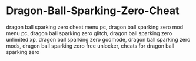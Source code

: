 # Dragon-Ball-Sparking-Zero-Cheat
dragon ball sparking zero cheat menu pc, dragon ball sparking zero mod menu pc, dragon ball sparking zero glitch, dragon ball sparking zero unlimited xp, dragon ball sparking zero godmode, dragon ball sparking zero mods, dragon ball sparking zero free unlocker, cheats for dragon ball sparking zero
